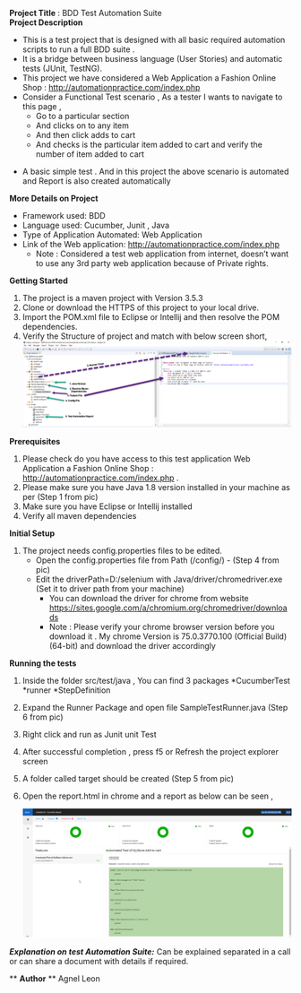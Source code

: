 **Project Title** : BDD Test Automation Suite </br>
**Project Description** </br>
   -  This is a test project that is designed with all basic required automation scripts to run a full BDD suite .
   -  It is a bridge between business language (User Stories) and automatic tests (JUnit, TestNG). 
   -  This project we have considered a Web Application a Fashion Online Shop : http://automationpractice.com/index.php 
   -  Consider a Functional Test scenario , As a  tester I wants to navigate to this page ,</br>
        * Go to a particular section 
        * And clicks on to any item 
        * And then click adds to cart 
        * And checks is the particular item added to cart and verify the number of item added to cart
* A basic simple test . And in this project the above scenario is automated and Report is also created automatically 
  
**More Details on Project** </br> 
  * Framework used: BDD 
  * Language used: Cucumber, Junit , Java 
  * Type of Application Automated: Web Application
  * Link of the Web application: http://automationpractice.com/index.php
	   * Note : Considered a test web application from internet, doesn’t want to use any 3rd party web application because of Private rights.
     
**Getting Started**
1. The project is a maven project with Version  3.5.3
2. Clone or download the HTTPS of this project to your local drive.
3. Import the POM.xml file to Eclipse or Intellij and then resolve the POM dependencies.
4. Verify the Structure of project and match with below screen short,
   ![alt text](Screen.png)


**Prerequisites**
1. Please check do you have access to this test application Web Application a Fashion Online Shop : http://automationpractice.com/index.php .
2. Please make sure you have Java 1.8 version  installed in your machine as per  (Step 1 from pic)
3. Make sure you have Eclipse or Intellij  installed
4. Verify all maven dependencies 

**Initial Setup**
1. The project needs config.properties files to be edited.
	* Open the config.properties file from Path (/config/) -  (Step 4 from pic)
	* Edit the driverPath=D:/selenium with Java/driver/chromedriver.exe (Set it to driver path from your machine)
		* You can download the driver for chrome from website https://sites.google.com/a/chromium.org/chromedriver/downloads
		* Note : Please verify your chrome browser version  before you download it .
		   	  My chrome Version is  75.0.3770.100 (Official Build) (64-bit) and download the driver accordingly
			  
**Running the tests**

1. Inside the folder src/test/java , You can find 3 packages 
	*CucumberTest
	*runner
	*StepDefinition
2. Expand the Runner Package and open file SampleTestRunner.java (Step 6 from pic)
3. Right click and run as Junit unit Test
4. After successful completion , press f5 or Refresh the project explorer screen
5. A folder called target should be created (Step 5 from pic)
6. Open the report.html in chrome and a report as below can be seen ,

	![alt text](Report.png)
	
***Explanation on test Automation Suite:***
 Can be explained separated in a call or can share a document with details if required.	

 ** **Author** **
 Agnel Leon

